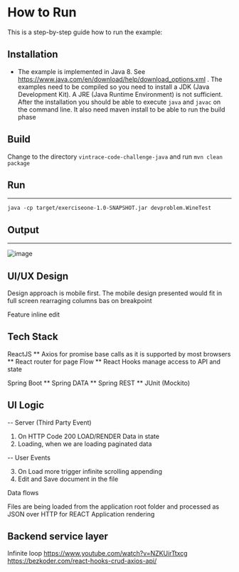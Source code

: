 # How to Run

This is a step-by-step guide how to run the example:

## Installation

* The example is implemented in Java 8. See    https://www.java.com/en/download/help/download_options.xml . The
   examples need to be compiled so you need to install a JDK (Java Development Kit). A JRE (Java Runtime Environment) is not
   sufficient. After the installation you should be able to execute   `java` and `javac` on the command line.
    It also need maven install to be able to run the build phase
   
## Build

Change to the directory `vintrace-code-challenge-java` and run `mvn clean package` 

## Run 
-----
    java -cp target/exerciseone-1.0-SNAPSHOT.jar devproblem.WineTest
    

## Output 
------

 ![image](https://user-images.githubusercontent.com/17228294/89143038-8911bc00-d58c-11ea-9053-54b24a778027.png)
   
## UI/UX Design

Design approach is mobile first.
The mobile design presented would fit in full screen rearraging columns bas on breakpoint


Feature inline edit

## Tech Stack 
ReactJS
** Axios for promise base calls as it is supported by most browsers
** React router for page Flow
** React Hooks manage access to API and state

Spring Boot
** Spring DATA 
** Spring REST
** JUnit (Mockito)


## UI Logic 

-- Server (Third Party Event)

1) On HTTP Code 200 LOAD/RENDER Data in state
2) Loading, when we are loading paginated data

-- User Events 

3) On Load more trigger infinite scrolling appending 
4) Edit and Save document in the file 

Data flows

Files are being loaded from  the application root folder
and processed as JSON over HTTP for REACT Application rendering 


## Backend service layer 




Infinite loop
https://www.youtube.com/watch?v=NZKUirTtxcg
https://bezkoder.com/react-hooks-crud-axios-api/